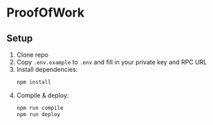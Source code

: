 # ProofOfWork

## Setup

1. Clone repo
2. Copy `.env.example` to `.env` and fill in your private key and RPC URL
3. Install dependencies:
   ```bash
   npm install
   ```
4. Compile & deploy:
   ```bash
   npm run compile
   npm run deploy
   ```
